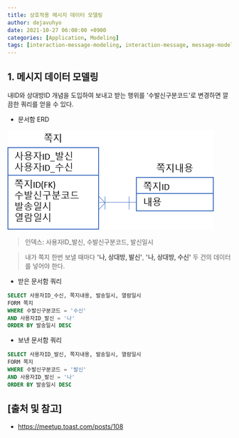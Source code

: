 ```yaml
---
title: 상호작용 메시지 데이터 모델링
author: dejavuhyo
date: 2021-10-27 06:00:00 +0900
categories: [Application, Modeling]
tags: [interaction-message-modeling, interaction-message, message-modeling, message-erd, 상호작용-메시지-모델링, 상호작용-메시지, 메시지-모델링, 메시지-erd]
---
```


## 1. 메시지 데이터 모델링
내ID와 상대방ID 개념을 도입하여 보내고 받는 행위를 '수발신구분코드'로 변경하면 깔끔한 쿼리를 얻을 수 있다.

* 문서함 ERD

![message-erd](/assets/img/2021-10-27-interaction-message-data-modeling/message-erd.png)

> 인덱스: 사용자ID_발신, 수발신구분코드, 발신일시

> 내가 쪽지 한번 보낼 때마다 __'나, 상대방, 발신'__, __'나, 상대방, 수신'__ 두 건의 데이터를 넣어야 한다.

* 받은 문서함 쿼리

```sql
SELECT 사용자ID_수신, 쪽지내용, 발송일시, 열람일시
FORM 쪽지
WHERE 수발신구분코드 = '수신'
AND 사용자ID_발신 = '나'
ORDER BY 발송일시 DESC
```

* 보낸 문서함 쿼리

```sql
SELECT 사용자ID_발신, 쪽지내용, 발송일시, 열람일시
FORM 쪽지
WHERE 수발신구분코드 = '발신'
AND 사용자ID_발신 = '나'
ORDER BY 발송일시 DESC
```

## [출처 및 참고]
* <https://meetup.toast.com/posts/108>
